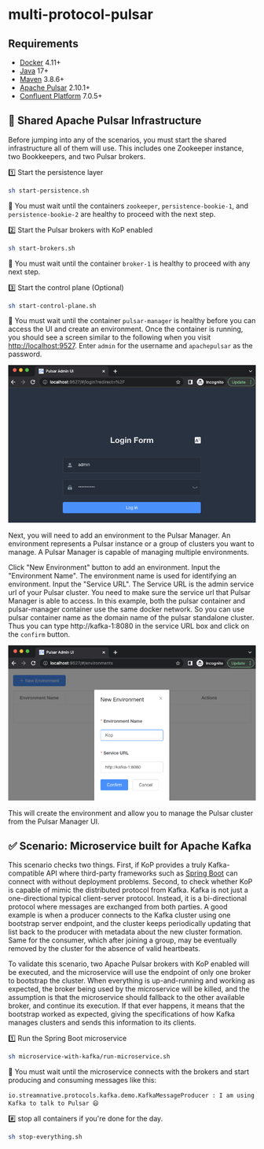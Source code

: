 # multi-protocol-pulsar

Requirements
------------

- [Docker](https://www.docker.com/get-started) 4.11+
- [Java](https://openjdk.org/install/) 17+
- [Maven](https://maven.apache.org/download.cgi) 3.8.6+
- [Apache Pulsar](https://pulsar.apache.org/download) 2.10.1+
- [Confluent Platform](https://www.confluent.io/get-started/?product=software) 7.0.5+

🏢 Shared Apache Pulsar Infrastructure
--------------------------------------

Before jumping into any of the scenarios, you must start the shared infrastructure all of them will use. This includes one Zookeeper instance, two Bookkeepers, and two Pulsar brokers.

1️⃣ Start the persistence layer

```bash
sh start-persistence.sh
```

👀 You must wait until the containers `zookeeper`, `persistence-bookie-1`, and `persistence-bookie-2` are healthy to proceed with the next step.

2️⃣ Start the Pulsar brokers with KoP enabled

```bash
sh start-brokers.sh
```

👀 You must wait until the container `broker-1` is healthy to proceed with any next step.



3️⃣ Start the control plane (Optional)

```bash
sh start-control-plane.sh
```

👀 You must wait until the container `pulsar-manager` is healthy before you can access the UI and create an environment. Once the container is running, you should see a screen similar to the following when you visit [http://localhost:9527](http://localhost:9527). Enter `admin` for the username and `apachepulsar` as the password.

![image info](./images/Pulsar-Manager-Login.png)

Next, you will need to add an environment to the Pulsar Manager. An environment represents a Pulsar instance or a group of clusters you want to manage. A Pulsar Manager is capable of managing multiple environments.

Click "New Environment" button to add an environment.
Input the "Environment Name". The environment name is used for identifying an environment.
Input the "Service URL". The Service URL is the admin service url of your Pulsar cluster.
You need to make sure the service url that Pulsar Manager is able to access. In this example, both the pulsar container and pulsar-manager container use the same docker network. So you can use pulsar container name as the domain name of the pulsar standalone cluster. Thus you can type http://kafka-1:8080 in the service URL box and click on the `confirm` button.

![image](./images/Pulsar-Manager-Create-Environment.png)

This will create the environment and allow you to manage the Pulsar cluster from the Pulsar Manager UI.


✅ Scenario: Microservice built for Apache Kafka
-------------------------------------------------

This scenario checks two things. First, if KoP provides a truly Kafka-compatible API where third-party frameworks such as [Spring Boot](https://spring.io/projects/spring-boot) can connect with without deployment problems. Second, to check whether KoP is capable of mimic the distributed protocol from Kafka. Kafka is not just a one-directional typical client-server protocol. Instead, it is a bi-directional protocol where messages are exchanged from both parties. A good example is when a producer connects to the Kafka cluster using one bootstrap server endpoint, and the cluster keeps periodically updating that list back to the producer with metadata about the new cluster formation. Same for the consumer, which after joining a group, may be eventually removed by the cluster for the absence of valid heartbeats.

To validate this scenario, two Apache Pulsar brokers with KoP enabled will be executed, and the microservice will use the endpoint of only one broker to bootstrap the cluster. When everything is up-and-running and working as expected, the broker being used by the microservice will be killed, and the assumption is that the microservice should fallback to the other available broker, and continue its execution. If that ever happens, it means that the bootstrap worked as expected, giving the specifications of how Kafka manages clusters and sends this information to its clients.

1️⃣ Run the Spring Boot microservice

```bash
sh microservice-with-kafka/run-microservice.sh
```

👀 You must wait until the microservice connects with the brokers and start producing and consuming messages like this:

```console
io.streamnative.protocols.kafka.demo.KafkaMessageProducer : I am using Kafka to talk to Pulsar 😄
```

#️⃣ stop all containers if you're done for the day.

```bash
sh stop-everything.sh
```
